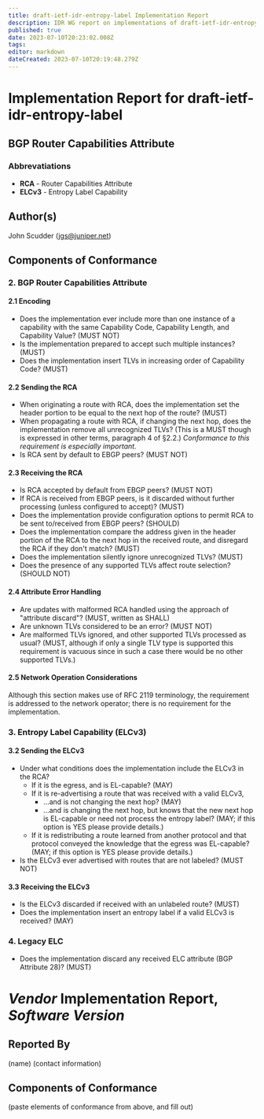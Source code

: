 ```yaml
---
title: draft-ietf-idr-entropy-label Implementation Report
description: IDR WG report on implementations of draft-ietf-idr-entropy-label (BGP Router Capabilities Attribute)
published: true
date: 2023-07-10T20:23:02.008Z
tags: 
editor: markdown
dateCreated: 2023-07-10T20:19:48.279Z
---
```


# Implementation Report for draft-ietf-idr-entropy-label
## BGP Router Capabilities Attribute
  
 ### Abbrevatiations 
 
- **RCA** - Router Capabilities Attribute
- **ELCv3** - Entropy Label Capability

## Author(s) 

John Scudder (jgs@juniper.net) 

## Components of Conformance 

### 2.  BGP Router Capabilities Attribute

#### 2.1 Encoding

- Does the implementation ever include more than one instance of a capability with the same Capability Code, Capability Length, and Capability Value? (MUST NOT)
- Is the implementation prepared to accept such multiple instances? (MUST)
- Does the implementation insert TLVs in increasing order of Capability Code? (MUST) 

#### 2.2 Sending the RCA

- When originating a route with RCA, does the implementation set the header portion to be equal to the next hop of the route? (MUST)
- When propagating a route with RCA, if changing the next hop, does the implementation remove all unrecognized TLVs? (This is a MUST though is expressed in other terms, paragraph 4 of §2.2.) *Conformance to this requirement is especially important.*
- Is RCA sent by default to EBGP peers? (MUST NOT)

#### 2.3 Receiving the RCA

- Is RCA accepted by default from EBGP peers? (MUST NOT)
- If RCA is received from EBGP peers, is it discarded without further processing (unless configured to accept)? (MUST)
- Does the implementation provide configuration options to permit RCA to be sent to/received from EBGP peers? (SHOULD)
- Does the implementation compare the address given in the header portion of the RCA to the next hop in the received route, and disregard the RCA if they don't match? (MUST)
- Does the implementation silently ignore unrecognized TLVs? (MUST)
- Does the presence of any supported TLVs affect route selection? (SHOULD NOT)

#### 2.4 Attribute Error Handling

- Are updates with malformed RCA handled using the approach of "attribute discard"? (MUST, written as SHALL)
- Are unknown TLVs considered to be an error? (MUST NOT)
- Are malformed TLVs ignored, and other supported TLVs processed as usual? (MUST, although if only a single TLV type is supported this requirement is vacuous since in such a case there would be no other supported TLVs.)

#### 2.5 Network Operation Considerations

Although this section makes use of RFC 2119 terminology, the requirement is addressed to the network operator; there is no requirement for the implementation.

### 3. Entropy Label Capability (ELCv3)

#### 3.2 Sending the ELCv3

- Under what conditions does the implementation include the ELCv3 in the RCA? 
	- If it is the egress, and is EL-capable? (MAY)
  - If it is re-advertising a route that was received with a valid ELCv3,
    - ...and is not changing the next hop? (MAY)
    - ...and is changing the next hop, but knows that the new next hop is EL-capable or need not process the entropy label? (MAY; if this option is YES please provide details.) 
  - If it is redistributing a route learned from another protocol and that protocol conveyed the knowledge that the egress was EL-capable? (MAY; if this option is YES please provide details.)
- Is the ELCv3 ever advertised with routes that are not labeled? (MUST NOT)

#### 3.3 Receiving the ELCv3

- Is the ELCv3 discarded if received with an unlabeled route? (MUST)
- Does the implementation insert an entropy label if a valid ELCv3 is received? (MAY)

### 4. Legacy ELC

- Does the implementation discard any received ELC attribute (BGP Attribute 28)? (MUST)

# *Vendor* Implementation Report, *Software* *Version*
## Reported By
(name)
(contact information)

## Components of Conformance 

(paste elements of conformance from above, and fill out)